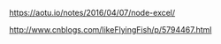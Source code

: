 

https://aotu.io/notes/2016/04/07/node-excel/


http://www.cnblogs.com/likeFlyingFish/p/5794467.html